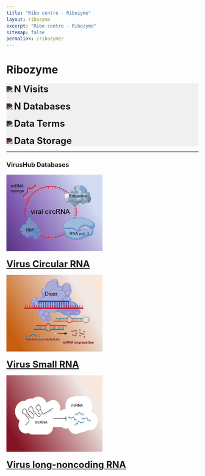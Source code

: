 ```yaml
---
title: "Ribo centre - Ribozyme"
layout: ribozyme
excerpt: "Ribo centre - Ribozyme"
sitemap: false
permalink: /ribozyme/
---
```

# Ribozyme


<div class="row" style='background-color: #f0f0f0;'>
<div class="col-lg-3 d-flex justify-content-center align-items-center">
<p class="text-center" style='margin-top: 16px;'><img src="{{ site.url }}{{ site.baseurl }}/images/statistics/visit.svg" style='height: 40px; filter: brightness(90%) invert(1);'/>
<b style='font-size:24px;'>N Visits</b></p>
</div><!-- /.col-lg-3 -->

<div class="col-lg-3">
<p class="text-center" style='margin-top: 16px;'><img src="{{ site.url }}{{ site.baseurl }}/images/statistics/database.svg" style='height: 40px; filter: brightness(90%) invert(1);'/>
<b style='font-size:24px;'>N Databases</b></p>
</div><!-- /.col-lg-3 -->

<div class="col-lg-3">
<p class="text-center" style='margin-top: 16px;'><img src="{{ site.url }}{{ site.baseurl }}/images/statistics/document.svg" style='height: 40px; filter: brightness(90%) invert(1);'/>
<b style='font-size:24px;'>Data Terms</b></p>
</div><!-- /.col-lg-3 -->

<div class="col-lg-3">
<p class="text-center" style='margin-top: 16px;'><img src="{{ site.url }}{{ site.baseurl }}/images/statistics/storage.svg" style='height: 40px; filter: brightness(90%) invert(1);'/>
<b style='font-size:24px;'>Data Storage</b></p>
</div><!-- /.col-lg-3 -->
</div><!-- /.row -->

<hr class="featurette-divider">
<!-------------------------------------------------------------------->

<h3><b>VirusHub Databases</b></h3>

<div class="row">
<div class="col-lg-3 text-center">
<img src="/images/database/VirusCircRNA.jpg" style='height: 200px;'/>
<p class="text-center" style='margin-top: 16px;'><b style='font-size:24px;'><a href='http://computationalbiology.cn/VirusCircBase2/'>Virus Circular RNA</a></b></p>
</div><!-- /.col-lg-3 -->

<div class="col-lg-3 text-center">
<img src="/images/database/VirusSmallRNA.jpg" style='height: 200px;'/>
<p class="text-center" style='margin-top: 16px;'><b style='font-size:24px;'><a href='http://www.computationalbiology.cn/vsRNAdb/'>Virus Small RNA</a></b></p>
</div><!-- /.col-lg-3 -->

<div class="col-lg-3 text-center">
<img src="/images/database/VirusLncRNA.jpg" style='height: 200px;'/>
<p class="text-center" style='margin-top: 16px;'><b style='font-size:24px;'><a href='http://www.computationalbiology.cn/vlncRNAbase/'>Virus long-noncoding RNA</a></b></p>
</div><!-- /.col-lg-3 -->
</div><!-- /.row -->

<br/><br/><br/>

  
 






